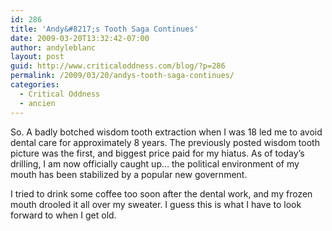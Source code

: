 ```yaml
---
id: 286
title: 'Andy&#8217;s Tooth Saga Continues'
date: 2009-03-20T13:32:42-07:00
author: andyleblanc
layout: post
guid: http://www.criticaloddness.com/blog/?p=286
permalink: /2009/03/20/andys-tooth-saga-continues/
categories:
  - Critical Oddness
  - ancien
---
```

So. A badly botched wisdom tooth extraction when I was 18 led me to avoid dental care for approximately 8 years. The previously posted wisdom tooth picture was the first, and biggest price paid for my hiatus. As of today&#8217;s drilling, I am now officially caught up&#8230; the political environment of my mouth has been stabilized by a popular new government.

I tried to drink some coffee too soon after the dental work, and my frozen mouth drooled it all over my sweater. I guess this is what I have to look forward to when I get old.
